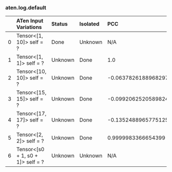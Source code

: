 ### aten.log.default
|    | ATen Input Variations             | Status   | Isolated   | PCC                  | Host   |
|---:|:----------------------------------|:---------|:-----------|:---------------------|:-------|
|  0 | Tensor<[1, 10]> self = ?          | Done     | Unknown    | N/A                  | N/A    |
|  1 | Tensor<[1, 1]> self = ?           | Unknown  | Done       | 1.0                  | 0      |
|  2 | Tensor<[10, 10]> self = ?         | Unknown  | Done       | -0.06378261889682976 | 0      |
|  3 | Tensor<[15, 15]> self = ?         | Unknown  | Done       | -0.09920625205898244 | 0      |
|  4 | Tensor<[17, 17]> self = ?         | Unknown  | Done       | -0.1352488965775125  | 0      |
|  5 | Tensor<[2, 2]> self = ?           | Unknown  | Done       | 0.9999983366654399   | 0      |
|  6 | Tensor<[s0 + 1, s0 + 1]> self = ? | Unknown  | Unknown    | N/A                  | N/A    |

